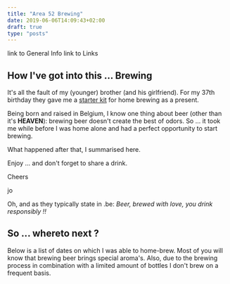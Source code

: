 ```yaml
---
title: "Area 52 Brewing"
date: 2019-06-06T14:09:43+02:00
draft: true
type: "posts"
---
```


link to General Info
link to Links

## How I've got into this ... Brewing
It's all the fault of my (younger) brother (and his girlfriend). For my 37th birthday they gave me a [starter kit](https://www.brouwbroeders.nl/products/starterspakket-belgisch-blond) for home brewing as a present.

Being born and raised in Belgium, I know one thing about beer (other than it's **HEAVEN**): brewing beer doesn't create the best of odors. So ... it took me while before I was home alone and had a perfect opportunity to start brewing.

What happened after that, I summarised here.

Enjoy ... and don't forget to share a drink.

Cheers

jo



Oh, and as they typically state in .be: _Beer, brewed with love, you drink responsibly !!_

## So ... whereto next ?

Below is a list of dates on which I was able to home-brew. Most of you will know that brewing beer brings special aroma's. Also, due to the brewing process in combination with a limited amount of bottles I don't brew on a frequent basis.
<!-- Gezien brouwen een "geur" met zich meebrengt, heb ik besloten tot ik een weekend alleen thuis was. Ik had ook nog wat materiaal nodig (een hydrometer + maatglas en een thermometer) en wou wachten of dit misschien onder de kerstboom zou liggen. Helaas. -->
<!--  -->
<!-- ## General Info -->
<!-- * [general info](/page/generalinfo) -->
<!--  -->
<!-- ## Brews -->
<!-- * [February 23rd 2019](/brew/190223) -->
<!-- * [May 17th 2019](/brew/190517) -->